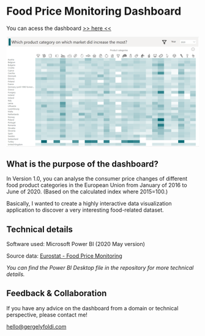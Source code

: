 # Food Price Monitoring Dashboard

You can acess the dashboard [>> here <<](https://app.powerbi.com/view?r=eyJrIjoiZGFjYmYzMGEtOTkwZi00MDFjLTgyNGYtYzdmZWFiMGQ4NWM5IiwidCI6IjRhNTQxZWMwLWQ4MWEtNGJiNS05ODNiLWU0MjI0ODY0YTlmNiIsImMiOjl9&pageName=ReportSection6de845fe31163ed2af2c)

![Screenshoot](https://github.com/gergelyfoldi/food-price-monitoring/blob/master/FPM_heatmap_screen.png?raw=true)

## What is the purpose of the dashboard?
In Version 1.0, you can analyse the consumer price changes of different food product categories in the European Union from January of 2016 to June of 2020. (Based on the calculated index where 2015=100.)

Basically, I wanted to create a highly interactive data visualization application to discover a very interesting food-related dataset.

## Technical details
Software used: Microsoft Power BI (2020 May version)

Source data: [Eurostat - Food Price Monitoring](https://ec.europa.eu/eurostat/web/experimental-statistics/food-price-monitoring)

*You can find the Power BI Desktop file in the repository for more technical details.*

## Feedback & Collaboration
If you have any advice on the dashboard from a domain or technical perspective, please contact me!

hello@gergelyfoldi.com
